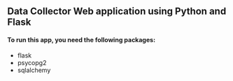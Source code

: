 ## Data Collector Web application using Python and Flask

#### To run this app, you need the following packages:
- flask
- psycopg2
- sqlalchemy
